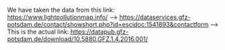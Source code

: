 We have taken the data from this link: <br>
https://www.lightpollutionmap.info/
-->
https://dataservices.gfz-potsdam.de/contact/showshort.php?id=escidoc:1541893&contactform
--> This is the actual link:
https://datapub.gfz-potsdam.de/download/10.5880.GFZ.1.4.2016.001/

